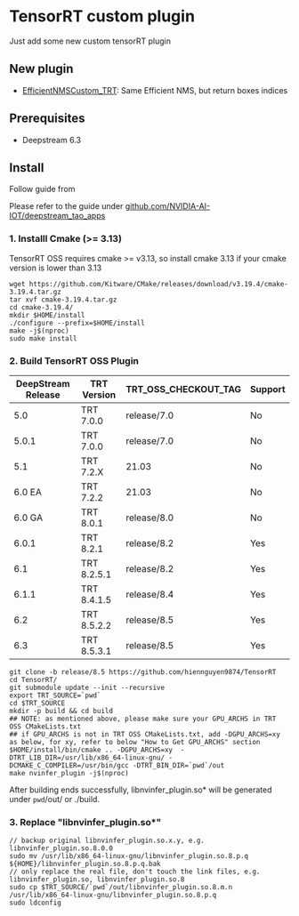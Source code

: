 # TensorRT custom plugin

Just add some new custom tensorRT plugin

## New plugin

- [EfficientNMSCustom_TRT](./plugin/efficientNMSCustomPlugin/): Same Efficient NMS, but return boxes indices

## Prerequisites

- Deepstream 6.3

## Install

Follow guide from

Please refer to the guide under [github.com/NVIDIA-AI-IOT/deepstream_tao_apps](https://github.com/NVIDIA-AI-IOT/deepstream_tao_apps/blob/master/TRT-OSS/x86/README.md)

### 1. Installl Cmake (>= 3.13)

TensorRT OSS requires cmake >= v3.13, so install cmake 3.13 if your cmake version is lower than 3.13

```
wget https://github.com/Kitware/CMake/releases/download/v3.19.4/cmake-3.19.4.tar.gz
tar xvf cmake-3.19.4.tar.gz
cd cmake-3.19.4/
mkdir $HOME/install
./configure --prefix=$HOME/install
make -j$(nproc)
sudo make install
```

### 2. Build TensorRT OSS Plugin

| DeepStream Release | TRT Version | TRT_OSS_CHECKOUT_TAG | Support |
| ------------------ | ----------- | -------------------- | ------- |
| 5.0                | TRT 7.0.0   | release/7.0          | No      |
| 5.0.1              | TRT 7.0.0   | release/7.0          | No      |
| 5.1                | TRT 7.2.X   | 21.03                | No      |
| 6.0 EA             | TRT 7.2.2   | 21.03                | No      |
| 6.0 GA             | TRT 8.0.1   | release/8.0          | No      |
| 6.0.1              | TRT 8.2.1   | release/8.2          | Yes     |
| 6.1                | TRT 8.2.5.1 | release/8.2          | Yes     |
| 6.1.1              | TRT 8.4.1.5 | release/8.4          | Yes     |
| 6.2                | TRT 8.5.2.2 | release/8.5          | Yes     |
| 6.3                | TRT 8.5.3.1 | release/8.5          | Yes     |

```
git clone -b release/8.5 https://github.com/hiennguyen9874/TensorRT
cd TensorRT/
git submodule update --init --recursive
export TRT_SOURCE=`pwd`
cd $TRT_SOURCE
mkdir -p build && cd build
## NOTE: as mentioned above, please make sure your GPU_ARCHS in TRT OSS CMakeLists.txt
## if GPU_ARCHS is not in TRT OSS CMakeLists.txt, add -DGPU_ARCHS=xy as below, for xy, refer to below "How to Get GPU_ARCHS" section
$HOME/install/bin/cmake .. -DGPU_ARCHS=xy  -DTRT_LIB_DIR=/usr/lib/x86_64-linux-gnu/ -DCMAKE_C_COMPILER=/usr/bin/gcc -DTRT_BIN_DIR=`pwd`/out
make nvinfer_plugin -j$(nproc)
```

After building ends successfully, libnvinfer_plugin.so\* will be generated under `pwd`/out/ or ./build.

### 3. Replace "libnvinfer_plugin.so\*"

```
// backup original libnvinfer_plugin.so.x.y, e.g. libnvinfer_plugin.so.8.0.0
sudo mv /usr/lib/x86_64-linux-gnu/libnvinfer_plugin.so.8.p.q ${HOME}/libnvinfer_plugin.so.8.p.q.bak
// only replace the real file, don't touch the link files, e.g. libnvinfer_plugin.so, libnvinfer_plugin.so.8
sudo cp $TRT_SOURCE/`pwd`/out/libnvinfer_plugin.so.8.m.n  /usr/lib/x86_64-linux-gnu/libnvinfer_plugin.so.8.p.q
sudo ldconfig
```
